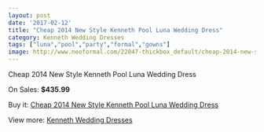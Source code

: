```yaml
---
layout: post
date: '2017-02-12'
title: "Cheap 2014 New Style Kenneth Pool Luna Wedding Dress"
category: Kenneth Wedding Dresses
tags: ["luna","pool","party","formal","gowns"]
image: http://www.neoformal.com/22047-thickbox_default/cheap-2014-new-style-kenneth-pool-luna-wedding-dress.jpg
---
```

Cheap 2014 New Style Kenneth Pool Luna Wedding Dress

On Sales: **$435.99**
<a href="https://www.neoformal.com/en/kenneth-wedding-dresses-2014/7231-cheap-2014-new-style-kenneth-pool-luna-wedding-dress.html"><amp-img layout="responsive" width="600" height="600" src="//www.neoformal.com/22047-thickbox_default/cheap-2014-new-style-kenneth-pool-luna-wedding-dress.jpg" alt="Cheap 2014 New Style Kenneth Pool Luna Wedding Dress 0" /></a>
<a href="https://www.neoformal.com/en/kenneth-wedding-dresses-2014/7231-cheap-2014-new-style-kenneth-pool-luna-wedding-dress.html"><amp-img layout="responsive" width="600" height="600" src="//www.neoformal.com/22048-thickbox_default/cheap-2014-new-style-kenneth-pool-luna-wedding-dress.jpg" alt="Cheap 2014 New Style Kenneth Pool Luna Wedding Dress 1" /></a>

Buy it: [Cheap 2014 New Style Kenneth Pool Luna Wedding Dress](https://www.neoformal.com/en/kenneth-wedding-dresses-2014/7231-cheap-2014-new-style-kenneth-pool-luna-wedding-dress.html "Cheap 2014 New Style Kenneth Pool Luna Wedding Dress")

View more: [Kenneth Wedding Dresses](https://www.neoformal.com/en/114-kenneth-wedding-dresses-2014 "Kenneth Wedding Dresses")